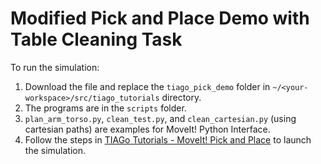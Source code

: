 # Modified Pick and Place Demo with Table Cleaning Task

To run the simulation:
  1. Download the file and replace the `tiago_pick_demo` folder in `~/<your-workspace>/src/tiago_tutorials` directory.
  2. The programs are in the `scripts` folder.
  3. `plan_arm_torso.py`, `clean_test.py`, and `clean_cartesian.py` (using cartesian paths) are examples for MoveIt! Python Interface.
  4. Follow the steps in [TIAGo Tutorials - MoveIt! Pick and Place](https://wiki.ros.org/Robots/TIAGo/Tutorials/MoveIt/Pick_place) to launch the simulation.
